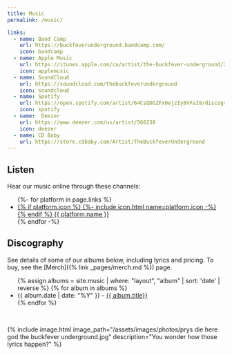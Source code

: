 ```yaml
---
title: Music
permalink: /music/

links:
  - name: Band Camp
    url: https://buckfeverunderground.bandcamp.com/
    icon: bandcamp
  - name: Apple Music
    url: https://itunes.apple.com/ca/artist/the-buckfever-underground/265957199
    icon: applemusic
  - name: SoundCloud
    url: https://soundcloud.com/thebuckfeverunderground
    icon: soundcloud
  - name: Spotify
    url: https://open.spotify.com/artist/64CsQDGZFx0ejzIy8VFaI9/discography
    icon: spotify
  - name:  Deezer
    url: https://www.deezer.com/us/artist/566238
    icon: deezer
  - name: CD Baby
    url: https://store.cdbaby.com/Artist/TheBuckfeverUnderground
---
```


## Listen

Hear our music online through these channels:

<ul>
{%- for platform in page.links %}
    <li>
        <a href="{{ platform.link }}">
            {% if platform.icon %}
              {%- include icon.html name=platform.icon -%}
            {% endif %}
            {{ platform.name }}
        </a>
    </li>
{% endfor -%}
</ul>


## Discography

See details of some of our albums below, including lyrics and pricing. To buy, see the [Merch]({% link _pages/merch.md %}) page.

<ul>
    {% assign albums = site.music | where: "layout", "album" | sort: 'date' | reverse %}
    {% for album in albums %}
        <li>
            {{ album.date | date: "%Y" }} - <a href="{{ album.url | relative_url }}">{{ album.title}}</a>
        </li>
    {% endfor %}
</ul>

<br>

{% include image.html
    image_path="/assets/images/photos/prys die here god the buckfever underground.jpg"
    description="You wonder how those lyrics happen?"
%}

